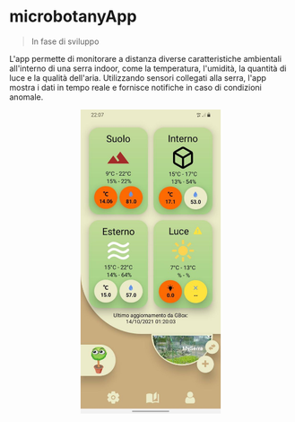 # microbotanyApp
> In fase di sviluppo


L'app permette di monitorare a distanza diverse caratteristiche ambientali all'interno di una serra indoor, come la temperatura, l'umidità, la quantità di luce e la qualità dell'aria. Utilizzando sensori collegati alla serra, l'app mostra i dati in tempo reale e fornisce notifiche in caso di condizioni anomale.

<p align="center"><img src="./Image/photo1634414970.jpeg" width="250"/></p>

